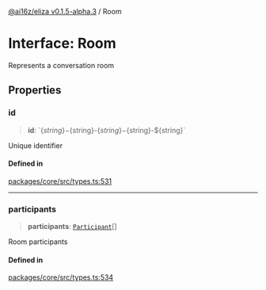 [@ai16z/eliza v0.1.5-alpha.3](../index.md) / Room

# Interface: Room

Represents a conversation room

## Properties

### id

> **id**: \`$\{string\}-$\{string\}-$\{string\}-$\{string\}-$\{string\}\`

Unique identifier

#### Defined in

[packages/core/src/types.ts:531](https://github.com/monilpat/eliza/blob/main/packages/core/src/types.ts#L531)

---

### participants

> **participants**: [`Participant`](Participant.md)[]

Room participants

#### Defined in

[packages/core/src/types.ts:534](https://github.com/monilpat/eliza/blob/main/packages/core/src/types.ts#L534)
